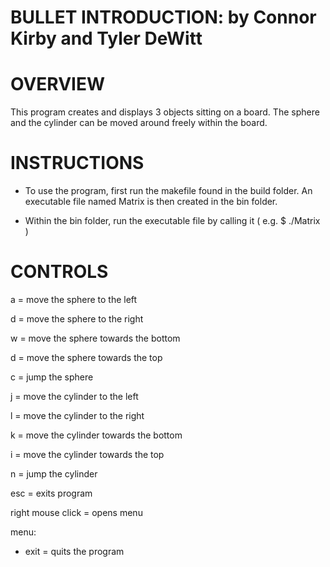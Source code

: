 BULLET INTRODUCTION: by Connor Kirby and Tyler DeWitt
=====================================================

OVERVIEW
========

This program creates and displays 3 objects sitting on a board. The sphere and the cylinder can be moved around freely within the board.

INSTRUCTIONS
============

- To use the program, first run the makefile found in the build folder. An executable file named Matrix is then created in the bin folder.

- Within the bin folder, run the executable file by calling it ( e.g. $ ./Matrix )

CONTROLS
========

a = move the sphere to the left

d = move the sphere to the right

w = move the sphere towards the bottom

d = move the sphere towards the top

c = jump the sphere

j = move the cylinder to the left

l = move the cylinder to the right

k = move the cylinder towards the bottom

i = move the cylinder towards the top

n = jump the cylinder

esc = exits program

right mouse click = opens menu

  menu:
  
  - exit = quits the program

